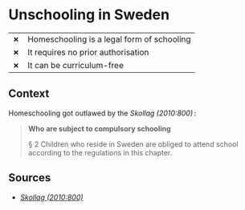# Unschooling in Sweden
| | |
|-|-|
| __✗__ | Homeschooling is a legal form of schooling |
| __✗__ | It requires no prior authorisation |
| __✗__ | It can be curriculum-free |

## Context

Homeschooling got outlawed by the _Skollag (2010:800)_ :

> **Who are subject to compulsory schooling**
> 
> § 2   Children who reside in Sweden are obliged to attend school according to the regulations in this chapter.

## Sources

* [_Skollag (2010:800)_](https://www.riksdagen.se/sv/dokument-lagar/dokument/svensk-forfattningssamling/skollag-2010800_sfs-2010-800#K7)
